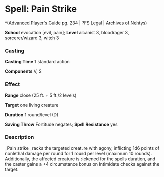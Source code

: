 # Spell: Pain Strike

^([Advanced Player's Guide][ss-pain-strike] pg. 234 | PFS Legal | [Archives of Nehtys][sn-pain-strike])

**School** evocation [evil, pain]; **Level** arcanist 3, bloodrager 3, sorcerer/wizard 3, witch 3

### Casting

**Casting Time** 1 standard action

**Components** V, S

### Effect

**Range** close (25 ft. + 5 ft./2 levels)

**Target** one living creature

**Duration** 1 round/level (D)

**Saving Throw** Fortitude negates; **Spell Resistance** yes

### Description

_Pain strike _racks the targeted creature with agony, inflicting 1d6 points of nonlethal damage per round for 1 round per level (maximum 10 rounds). Additionally, the affected creature is sickened for the spells duration, and the caster gains a +4 circumstance bonus on Intimidate checks against the target.

[ss-pain-strike]: http://paizo.com/pathfinderRPG/v57
[sn-pain-strike]: http://www.archivesofnethys.com/SpellDisplay.aspx?ItemName=Pain%20Strike